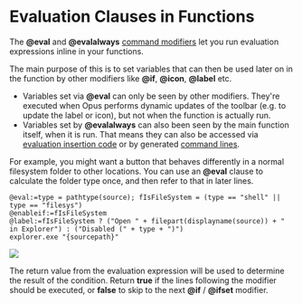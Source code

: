 # Evaluation Clauses in Functions

The **@eval** and **@evalalways** [command modifiers](/Manual/reference/command_reference/command_modifier_reference.md) let you run evaluation expressions inline in your functions.

The main purpose of this is to set variables that can then be used later on in the function by other modifiers like **@if**, **@icon**, **@label** etc.

- Variables set via **@eval** can only be seen by other modifiers. They're executed when Opus performs dynamic updates of the toolbar (e.g. to update the label or icon), but not when the function is actually run.
- Variables set by **@evalalways** can also been seen by the main function itself, when it is run. That means they can also be accessed via [evaluation insertion code](insertion_code.md) or by generated [command lines](commands.md).

For example, you might want a button that behaves differently in a normal filesystem folder to other locations. You can use an **@eval** clause to calculate the folder type once, and then refer to that in later lines.

    @eval:=type = pathtype(source); fIsFileSystem = (type == "shell" || type == "filesys")
    @enableif:=fIsFileSystem
    @label:=fIsFileSystem ? ("Open " + filepart(displayname(source)) + " in Explorer") : ("Disabled (" + type + ")")
    explorer.exe "{sourcepath}"

![](page>standard_variables&nodate&nouser&nofooter)

The return value from the evaluation expression will be used to determine the result of the condition. Return **true** if the lines following the modifier should be executed, or **false** to skip to the next **@if** / **@ifset** modifier.
